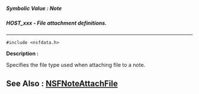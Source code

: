 ##### Symbolic Value : Note
##### HOST_xxx - File attachment definitions.
---
```
#include <nsfdata.h>
```
**Description :**

Specifies the file type used when attaching file to a note.

**See Also :**
[NSFNoteAttachFile](/domino-c-api-docs/reference/Func/NSFNoteAttachFile)
---
